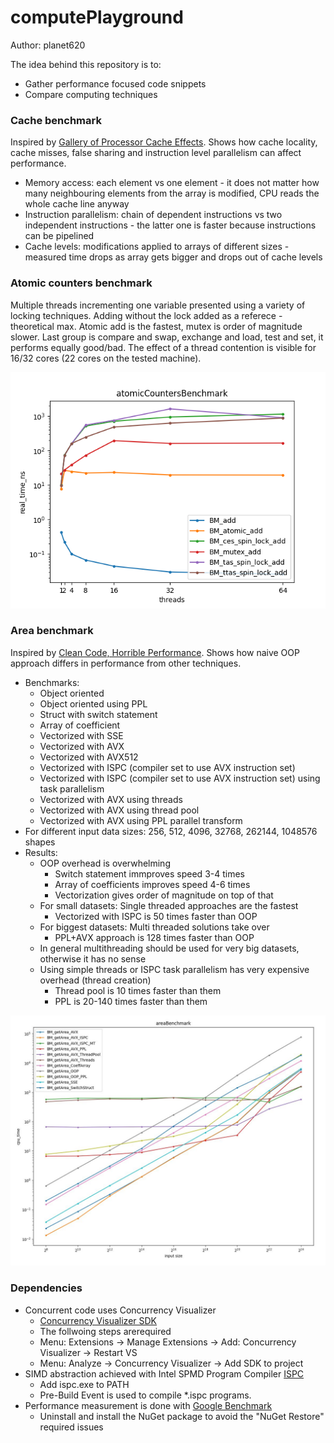 # computePlayground

Author: planet620

The idea behind this repository is to:
- Gather performance focused code snippets
- Compare computing techniques

### Cache benchmark
Inspired by [Gallery of Processor Cache Effects]. Shows how cache locality, cache misses, false sharing and instruction level parallelism can affect performance.
- Memory access: each element vs one element - it does not matter how many neighbouring elements from the array is modified, CPU reads the whole cache line anyway
- Instruction parallelism: chain of dependent instructions vs two independent instructions - the latter one is faster because instructions can be pipelined
- Cache levels: modifications applied to arrays of different sizes - measured time drops as array gets bigger and drops out of cache levels
  
### Atomic counters benchmark
Multiple threads incrementing one variable presented using a variety of locking techniques. Adding without the lock added as a referece - theoretical max. Atomic add is the fastest, mutex is order of magnitude slower. Last group is compare and swap, exchange and load, test and set, it performs equally good/bad.
The effect of a thread contention is visible for 16/32 cores (22 cores on the tested machine). 

![Results](atomicCountersBenchmark/plot.png)

### Area benchmark
Inspired by [Clean Code, Horrible Performance]. Shows how naive OOP approach differs in performance from other techniques. 
- Benchmarks:
  - Object oriented
  - Object oriented using PPL
  - Struct with switch statement
  - Array of coefficient
  - Vectorized with SSE
  - Vectorized with AVX
  - Vectorized with AVX512
  - Vectorized with ISPC (compiler set to use AVX instruction set)
  - Vectorized with ISPC (compiler set to use AVX instruction set) using task parallelism
  - Vectorized with AVX using threads
  - Vectorized with AVX using thread pool
  - Vectorized with AVX using PPL parallel transform
- For different input data sizes: 256, 512, 4096, 32768, 262144, 1048576 shapes
- Results:
    - OOP overhead is overwhelming
        - Switch statement immproves speed 3-4 times
        - Array of coefficients improves speed 4-6 times
        - Vectorization gives order of magnitude on top of that
    - For small datasets: Single threaded approaches are the fastest
        - Vectorized with ISPC is 50 times faster than OOP
    - For biggest datasets: Multi threaded solutions take over
        - PPL+AVX approach is 128 times faster than OOP
    - In general multithreading should be used for very big datasets, otherwise it has no sense
    - Using simple threads or ISPC task parallelism has very expensive overhead (thread creation)
        - Thread pool is 10 times faster than them
        - PPL is 20-140 times faster than them

![Results](areaBenchmark/chart.jpg)

### Dependencies

- Concurrent code uses Concurrency Visualizer
	- [Concurrency Visualizer SDK]
    - The follwoing steps arerequired
	- Menu: Extensions -> Manage Extensions -> Add: Concurrency Visualizer -> Restart VS 
    - Menu: Analyze -> Concurrency Visualizer -> Add SDK to project
- SIMD abstraction achieved with Intel SPMD Program Compiler [ISPC]
    - Add ispc.exe to PATH
	- Pre-Build Event is used to compile *.ispc programs.
- Performance measurement is done with [Google Benchmark]
    - Uninstall and install the NuGet package to avoid the "NuGet Restore" required issues

[//]: # (links)

   [Concurrency Visualizer SDK]: <https://learn.microsoft.com/en-us/archive/blogs/visualizeparallel/introducing-the-concurrency-visualizer-sdk>
   [Google Benchmark]: <https://github.com/google/benchmark>
   [Clean Code, Horrible Performance]: <https://www.youtube.com/watch?v=tD5NrevFtbU&ab_channel=MollyRocket>
   [ISPC]: <https://ispc.github.io/index.html>
   [Gallery of Processor Cache Effects]: <https://igoro.com/archive/gallery-of-processor-cache-effects/>